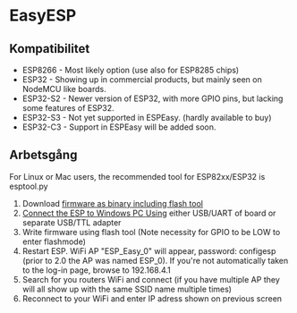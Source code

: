 # EasyESP

## Kompatibilitet

* ESP8266  - Most likely option  (use also for ESP8285 chips)
* ESP32    - Showing up in commercial products, but mainly seen on NodeMCU like boards.
* ESP32-S2 - Newer version of ESP32, with more GPIO pins, but lacking some features of ESP32.
* ESP32-S3 - Not yet supported in ESPEasy. (hardly available to buy)
* ESP32-C3 - Support in ESPEasy will be added soon.

## Arbetsgång

For Linux or Mac users, the recommended tool for ESP82xx/ESP32 is esptool.py

1. Download [firmware as binary including flash tool](https://github.com/letscontrolit/ESPEasy/tree/mega/dist)
2. [Connect the ESP to Windows PC Using](https://espeasy.readthedocs.io/en/latest/Reference/Flashing.html#flashing-software) either USB/UART of board or separate USB/TTL adapter
3. Write firmware using flash tool (Note necessity for GPIO to be LOW to enter flashmode)
4. Restart ESP. WiFi AP "ESP_Easy_0" will appear, password: configesp (prior to 2.0 the AP was named ESP_0). If you're not automatically taken to the log-in page, browse to 192.168.4.1
5. Search for you routers WiFi and connect (if you have multiple AP they will all show up with the same SSID name multiple times)
6. Reconnect to your WiFi and enter IP adress shown on previous screen

## 

